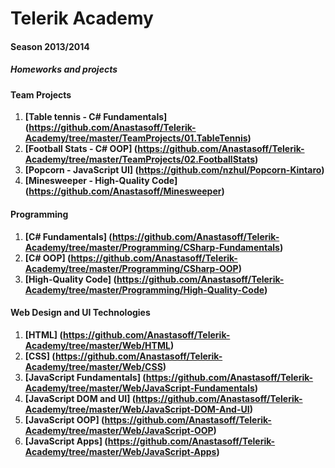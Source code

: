 Telerik Academy
===============
#### Season 2013/2014

##### Homeworks and projects

#### Team Projects
  1. <b>[Table tennis - C# Fundamentals] (https://github.com/Anastasoff/Telerik-Academy/tree/master/TeamProjects/01.TableTennis)</b>
  2. <b>[Football Stats - C# OOP] (https://github.com/Anastasoff/Telerik-Academy/tree/master/TeamProjects/02.FootballStats)</b>
  3. <b>[Popcorn - JavaScript UI] (https://github.com/nzhul/Popcorn-Kintaro)</b>
  4. <b>[Minesweeper - High-Quality Code] (https://github.com/Anastasoff/Minesweeper)</b>

#### Programming
 1.  <b>[C# Fundamentals] (https://github.com/Anastasoff/Telerik-Academy/tree/master/Programming/CSharp-Fundamentals)</b>
 2.  <b>[C# OOP] (https://github.com/Anastasoff/Telerik-Academy/tree/master/Programming/CSharp-OOP)</b>
 3.  <b>[High-Quality Code] (https://github.com/Anastasoff/Telerik-Academy/tree/master/Programming/High-Quality-Code)</b>

#### Web Design and UI Technologies
 1. <b>[HTML] (https://github.com/Anastasoff/Telerik-Academy/tree/master/Web/HTML)</b>
 2. <b>[CSS] (https://github.com/Anastasoff/Telerik-Academy/tree/master/Web/CSS)</b>
 3. <b>[JavaScript Fundamentals] (https://github.com/Anastasoff/Telerik-Academy/tree/master/Web/JavaScript-Fundamentals)</b>
 4. <b>[JavaScript DOM and UI] (https://github.com/Anastasoff/Telerik-Academy/tree/master/Web/JavaScript-DOM-And-UI)</b>
 5. <b>[JavaScript OOP] (https://github.com/Anastasoff/Telerik-Academy/tree/master/Web/JavaScript-OOP)</b>
 6. <b>[JavaScript Apps] (https://github.com/Anastasoff/Telerik-Academy/tree/master/Web/JavaScript-Apps)</b>
